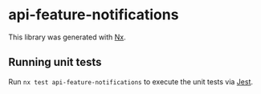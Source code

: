 # api-feature-notifications

This library was generated with [Nx](https://nx.dev).

## Running unit tests

Run `nx test api-feature-notifications` to execute the unit tests via [Jest](https://jestjs.io).
